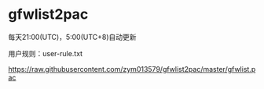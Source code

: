 # gfwlist2pac
每天21:00(UTC)，5:00(UTC+8)自动更新

用户规则：user-rule.txt

https://raw.githubusercontent.com/zym013579/gfwlist2pac/master/gfwlist.pac
